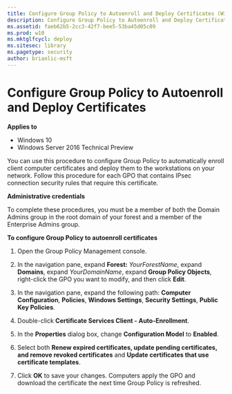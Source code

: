 ```yaml
---
title: Configure Group Policy to Autoenroll and Deploy Certificates (Windows 10)
description: Configure Group Policy to Autoenroll and Deploy Certificates
ms.assetid: faeb62b5-2cc3-42f7-bee5-53ba45d05c09
ms.prod: w10
ms.mktglfcycl: deploy
ms.sitesec: library
ms.pagetype: security
author: brianlic-msft
---
```


# Configure Group Policy to Autoenroll and Deploy Certificates

**Applies to**
-   Windows 10
-   Windows Server 2016 Technical Preview

You can use this procedure to configure Group Policy to automatically enroll client computer certificates and deploy them to the workstations on your network. Follow this procedure for each GPO that contains IPsec connection security rules that require this certificate.

**Administrative credentials**

To complete these procedures, you must be a member of both the Domain Admins group in the root domain of your forest and a member of the Enterprise Admins group.

**To configure Group Policy to autoenroll certificates**

1.  Open the Group Policy Management console.

2.  In the navigation pane, expand **Forest:** *YourForestName*, expand **Domains**, expand *YourDomainName*, expand **Group Policy Objects**, right-click the GPO you want to modify, and then click **Edit**.

3.  In the navigation pane, expand the following path: **Computer Configuration**, **Policies**, **Windows Settings**, **Security Settings**, **Public Key Policies**.

4.  Double-click **Certificate Services Client - Auto-Enrollment**.

5.  In the **Properties** dialog box, change **Configuration Model** to **Enabled**.

6.  Select both **Renew expired certificates, update pending certificates, and remove revoked certificates** and **Update certificates that use certificate templates**.

7.  Click **OK** to save your changes. Computers apply the GPO and download the certificate the next time Group Policy is refreshed.
